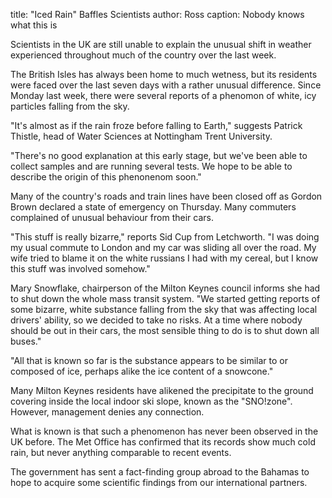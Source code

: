 title: "Iced Rain" Baffles Scientists
author: Ross
caption: Nobody knows what this is

<p>
Scientists in the UK are still unable to explain the unusual shift in weather experienced throughout much of the country over the last week.
</p>
<!--BREAK-->
<p>
The British Isles has always been home to much
wetness, but its residents were faced over the last seven days
with a rather
unusual difference. Since Monday last week, there
were several reports of a phenomon of white, icy
particles falling from the sky.
</p>
<p>
"It's almost as if the rain froze before falling
to Earth," suggests Patrick Thistle, head of Water
Sciences at Nottingham Trent University.
</p>
<p>
"There's no good explanation at this early stage,
but we've been able to collect samples and are
running several tests. We hope to be able to
describe the origin of this phenonenom soon."
</p>
<p>
Many of the country's roads and train lines have
been closed off as Gordon Brown declared a state
of emergency on Thursday. Many commuters complained
of unusual behaviour from their cars.
</p>
<p>
"This stuff is really bizarre," reports Sid Cup from
Letchworth. "I was doing my usual commute to London
and my car was sliding all over the road. My wife
tried to blame it on the white russians I had with
my cereal, but I know this stuff was involved somehow."
</p>
<p>
Mary Snowflake, chairperson of the Milton Keynes council
informs she had to shut down the whole mass transit
system. "We started getting reports of some bizarre,
white substance falling from the sky that was affecting
local drivers' ability, so we decided to take no
risks. At a time where nobody should be out in their cars,
the most sensible thing to do is to shut down all buses."
</p>
<p>
"All that is known so far is the substance appears to be
similar to or composed of ice, perhaps alike the ice
content of a snowcone."
</p>
<p>
Many Milton Keynes residents have alikened the precipitate
to the ground covering inside the local indoor ski slope,
known as the "SNO!zone". However, management
denies any connection.
</p>
<p>
What is known is that such a phenomenon has never been observed
in the UK before. The Met Office has confirmed that its records
show much cold rain, but never anything comparable
to recent events.
</p>
<p>
The government has sent a fact-finding group abroad to the
Bahamas to hope to acquire some scientific findings from
our international partners.
</p>
